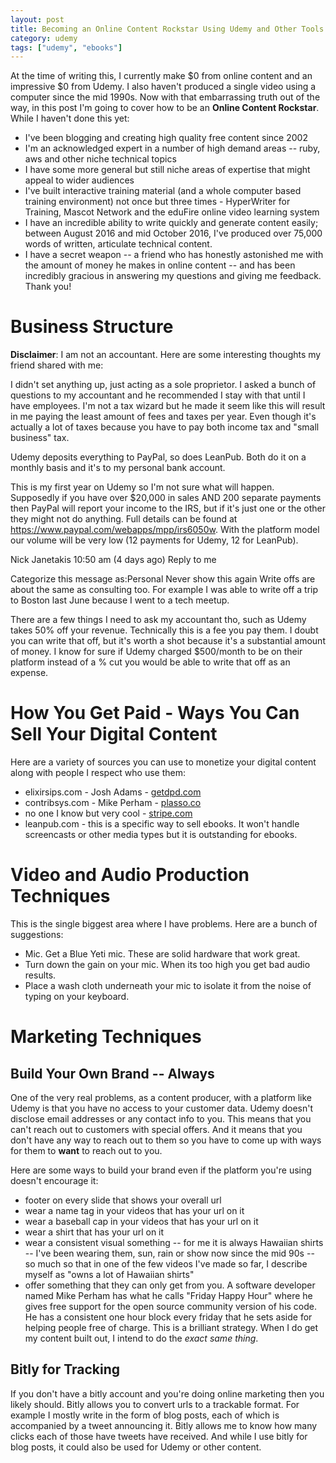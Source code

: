 ```yaml
---
layout: post
title: Becoming an Online Content Rockstar Using Udemy and Other Tools
category: udemy
tags: ["udemy", "ebooks"]
---
```

At the time of writing this, I currently make $0 from online content and an impressive $0 from Udemy.  I also haven't produced a single video using a computer since the mid 1990s.  Now with that embarrassing truth out of the way, in this post I'm going to cover how to be an **Online Content Rockstar**.  While I haven't done this yet:

* I've been blogging and creating high quality free content since 2002
* I'm an acknowledged expert in a number of high demand areas -- ruby, aws and other niche technical topics
* I have some more general but still niche areas of expertise that might appeal to wider audiences
* I've built interactive training material (and a whole computer based training environment) not once but three times - HyperWriter for Training, Mascot Network and the eduFire online video learning system
* I have an incredible ability to write quickly and generate content easily; between August 2016 and mid October 2016, I've produced over 75,000 words of written, articulate technical content.
* I have a secret weapon -- a friend who has honestly astonished me with the amount of money he makes in online content -- and has been incredibly gracious in answering my questions and giving me feedback.  Thank you!

# Business Structure

**Disclaimer**: I am not an accountant.  Here are some interesting thoughts my friend shared with me:

I didn't set anything up, just acting as a sole proprietor. I asked a bunch of questions to my accountant and he recommended I stay with that until I have employees. I'm not a tax wizard but he made it seem like this will result in me paying the least amount of fees and taxes per year. Even though it's actually a lot of taxes because you have to pay both income tax and "small business" tax.

Udemy deposits everything to PayPal, so does LeanPub. Both do it on a monthly basis and it's to my personal bank account.

This is my first year on Udemy so I'm not sure what will happen. Supposedly if you have over $20,000 in sales AND 200 separate payments then PayPal will report your income to the IRS, but if it's just one or the other they might not do anything. Full details can be found at https://www.paypal.com/webapps/mpp/irs6050w. With the platform model our volume will be very low (12 payments for Udemy, 12 for LeanPub).


Nick Janetakis
10:50 am (4 days ago)
Reply
to me 

Categorize this message as:Personal 
Never show this again
Write offs are about the same as consulting too. For example I was able to write off a trip to Boston last June because I went to a tech meetup.

There are a few things I need to ask my accountant tho, such as Udemy takes 50% off your revenue. Technically this is a fee you pay them. I doubt you can write that off, but it's worth a shot because it's a substantial amount of money. I know for sure if Udemy charged $500/month to be on their platform instead of a % cut you would be able to write that off as an expense.




# How You Get Paid - Ways You Can Sell Your Digital Content

Here are a variety of sources you can use to monetize your digital content along with people I respect who use them:

* elixirsips.com - Josh Adams - [getdpd.com](http://www.getdpd.com)
* contribsys.com - Mike Perham - [plasso.co](https://plasso.co/)
* no one I know but very cool - [stripe.com](http://www.stripe.com/)
* leanpub.com - this is a specific way to sell ebooks.  It won't handle screencasts or other media types but it is outstanding for ebooks.

# Video and Audio Production Techniques

This is the single biggest area where I have problems.  Here are a bunch of suggestions:

* Mic.  Get a Blue Yeti mic.  These are solid hardware that work great.
* Turn down the gain on your mic.  When its too high you get bad audio results.
* Place a wash cloth underneath your mic to isolate it from the noise of typing on your keyboard.

# Marketing Techniques

## Build Your Own Brand -- Always

One of the very real problems, as a content producer, with a platform like Udemy is that you have no access to your customer data.  Udemy doesn't disclose email addresses or any contact info to you.  This means that you can't reach out to customers with special offers.  And it means that you don't have any way to reach out to them so you have to come up with ways for them to **want** to reach out to you.

Here are some ways to build your brand even if the platform you're using doesn't encourage it:

* footer on every slide that shows your overall url
* wear a name tag in your videos that has your url on it
* wear a baseball cap in your videos that has your url on it
* wear a shirt that has your url on it
* wear a consistent visual something -- for me it is always Hawaiian shirts -- I've been wearing them, sun, rain or show now since the mid 90s -- so much so that in one of the few videos I've made so far, I describe myself as "owns a lot of Hawaiian shirts"
* offer something that they can only get from you.  A software developer named Mike Perham has what he calls "Friday Happy Hour" where he gives free support for the open source community version of his code.  He has a consistent one hour block every friday that he sets aside for helping people free of charge.  This is a brilliant strategy.  When I do get my content built out, I intend to do the *exact same thing*.

## Bitly for Tracking

If you don't have a bitly account and you're doing online marketing then you likely should.  Bitly allows you to convert urls to a trackable format.  For example I mostly write in the form of blog posts, each of which is accompanied by a tweet announcing it.  Bitly allows me to know how many clicks each of those have tweets have received.  And while I use bitly for blog posts, it could also be used for Udemy or other content.


